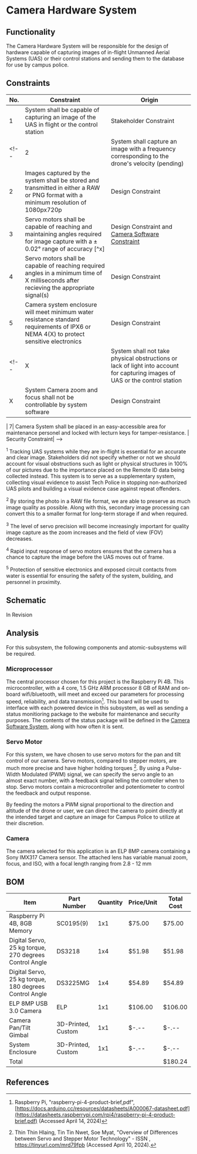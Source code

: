 # Camera Hardware System
## Functionality
The Camera Hardware System will be responsible for the design of hardware capable of capturing images of in-flight Unmanned Aerial Systems (UAS) or their control stations and sending them to the database for use by campus police.

## Constraints
| No.| Constraint | Origin |
| -- | --------- |--------|
|  1| System shall be capable of capturing an image of the UAS in flight or the control station| Stakeholder Constraint|
<!--|  2| System shall capture an image with a frequency corresponding to the drone's velocity (pending)| Design and [Camera Software Constraint](Camera_Software_System.md)|-->
|  2| Images captured by the system shall be stored and transmitted in either a RAW or PNG format with a minimum resolution of 1080px720p | Design Constraint|
|  3| Servo motors shall be capable of reaching and maintaining angles required for image capture with a ± 0.02° range of accuracy [^x]| Design Constraint and [Camera Software Constraint](Camera_Software_System.md)|
|  4| Servo motors shall be capable of reaching required angles in a minimum time of X milliseconds after recieving the appropriate signal(s)| Design Constraint|
|  5| Camera system enclosure will meet minimum water resistance standard requirements of IPX6 or NEMA 4(X) to protect sensitive electronics| Design Constraint|
<!--|  X| System shall not take physical obstructions or lack of light into account for capturing images of UAS or the control station| Stakeholder Constraint|
|  X| System Camera zoom and focus shall not be controllable by system software| Design Constraint|

|  7| Camera System shall be placed in an easy-accessible area for maintenance personel and locked with lecturn keys for tamper-resistance. | Security Constraint| -->

<sup>1</sup> Tracking UAS systems while they are in-flight is essential for an accurate and clear image. Stakeholders did not specify whether or not we should account for visual obstructions such as light or physical structures in 100% of our pictures due to the importance placed on the Remote ID data being collected instead. This system is to serve as a supplementary system, collecting visual evidence to assist Tech Police in stopping non-authorized UAS pilots and building a visual evidence case against repeat offenders.

<!--<sup>2</sup> Limiting image capture rates to save storage space is important, but not at the cost of the actual image quality. By linking image capture rate with the drone's speed, the system will be able to ensure that a quality image has been captured by taking more or less images per minute as the drone speeds and slows down.-->

<sup>2</sup> By storing the photo in a RAW file format, we are able to preserve as much image quality as possible. Along with this, secondary image processing can convert this to a smaller format for long-term storage if and when required.

<sup>3</sup> The level of servo precision will become increasingly important for quality image capture as the zoom increases and the field of view (FOV) decreases.

<sup>4</sup> Rapid input response of servo motors ensures that the camera has a chance to capture the image before the UAS moves out of frame.

<sup>5</sup> Protection of sensitive electronics and exposed circuit contacts from water is essential for ensuring the safety of the system, building, and personnel in proximity.


<!--|  1 | Shall capture an image of an Unmanned Aerial System (UAS) in-flight or the UAS pilot.  | Project Proposal|
|  2 | Shall capture a quality image of the drone from a maximum of X meters away to ensure image quality of 1080x720p, X ppi.| Design Constraint|                  
|  3 | Shall track drone across contiguous airspace using Remote ID location data, or will track the pilot if they are closer. | Concept Design|
|  4 | System shall resist weather and external conditions to an IPXX rating (temp) | Maintainence Constraint|
|  5 | Servo Motors shall be capable of tracking UAS entities up to speeds of x m/s 
|  6 | Camera images shall be stored in a raw format to be later saved as Jpeg by the database

<sup>1</sup> Capturing an image of the drone and/or the pilot is a large part of evidence collection and assists campus police in stopping unauthorized drone flight from repeat offenders.

<sup>2</sup> Limiting image capture to X meters ensures that images are sharp, clear, and properly utilize our data storage.

<sup>3</sup> Drone and control station telemetry data is required to know when the drone or pilot is in range of the camera.

<sup>4</sup> To ensure reliability of system, environmental interference must be limited and mitigated by proper protective measures.. -->

## Schematic
In Revision <!--![V1_rev0_Screenshot](https://github.com/mrnye42/Drone-Tracker-Project/assets/158204925/2343008d-0690-4712-a40f-2eaa0785611a)-->
## Analysis
For this subsystem, the following components and atomic-subsystems will be required.

### Microprocessor
The central processor chosen for this project is the Raspberry Pi 4B. This microcontroller, with a 4 core, 1.5 GHz ARM processor 8 GB of RAM and on-board wifi/bluetooth, will meet and exceed our parameters for processing speed, reliability, and data transmission[^1]. This board will be used to interface with each powered device in this subsystem, as well as sending a status monitioring package to the website for maintenance and security purposes. The contents of the status package will be defined in the [Camera Software System](Camera_Software_System.md), along with how often it is sent.<!--[More fluff here]-->

### Servo Motor
For this system, we have chosen to use servo motors for the pan and tilt control of our camera. Servo motors, compared to stepper motors, are much more precise and have higher holding torques [^2]. By using a Pulse-Width Modulated (PWM) signal, we can specify the servo angle to an almost exact number, with a feedback signal telling the controller when to stop. Servo motors contain a microcontroller and potentiometer to control the feedback and output response.

By feeding the motors a PWM signal proportional to the direction and altitude of the drone or user, we can direct the camera to point directly at the intended target and capture an image for Campus Police to utilize at their discretion.

### Camera
The camera selected for this application is an ELP 8MP camera containing a Sony IMX317 Camera sensor. The attached lens has variable manual zoom, focus, and ISO, with a focal length ranging from 2.8 - 12 mm 


## BOM
| Item     | Part Number | Quantity | Price/Unit     | Total Cost |
| -------- | ------------| -------- |----------------|------------|
| Raspberry Pi 4B, 8GB Memory| SC0195(9)| 1x1| $75.00| $75.00|
| Digital Servo, 25 kg torque, 270 degrees Control Angle | DS3218| 1x4| $51.98| $51.98|
| Digital Servo, 25 kg torque, 180 degrees Control Angle| DS3225MG| 1x4| $54.89| $54.89|
| ELP 8MP USB 3.0 Camera| ELP| 1x1| $106.00| $106.00|
| Camera Pan/Tilt Gimbal| 3D-Printed, Custom| 1x1| $-.--| $-.--|
| System Enclosure| 3D-Printed, Custom| 1x1| $-.--| $-.--|
|Total     |             |          |                | $180.24|

## References
<!-- This is how to do footnotes for the references: --> 
[^1]: Raspberry Pi, "raspberry-pi-4-product-brief,pdf", [https://docs.arduino.cc/resources/datasheets/A000067-datasheet.pdf](https://datasheets.raspberrypi.com/rpi4/raspberry-pi-4-product-brief.pdf) (Accessed April 14, 2024)
[^2]: Thin Thin Hlaing, Tin Tin Nwet, Soe Myat, "Overview of Differences between Servo and Stepper Motor Technology" - ISSN , https://tinyurl.com/mrd79fpb (Accessed April 10, 2024).
<!--etc.-->

